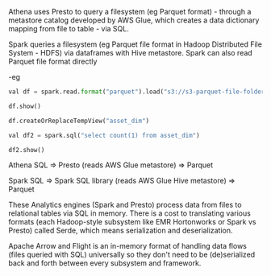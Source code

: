 Athena uses Presto to query a filesystem  (eg Parquet format) - through a metastore catalog developed by AWS Glue, which creates a data dictionary mapping from file to table - via SQL.

Spark queries a filesystem (eg Parquet file format in Hadoop Distributed File System - HDFS) via dataframes with Hive metastore. 
Spark can also read Parquet file format directly

-eg
```python
val df = spark.read.format("parquet").load("s3://s3-parquet-file-folder")

df.show()

df.createOrReplaceTempView("asset_dim")

val df2 = spark.sql("select count(1) from asset_dim")

df2.show()
```


Athena SQL => Presto (reads AWS Glue metastore) => Parquet

Spark SQL => Spark SQL library (reads AWS Glue Hive metastore) => Parquet

These Analytics engines (Spark and Presto) process data from files to relational tables via SQL in memory. There is a cost to translating various formats (each Hadoop-style subsystem like EMR Hortonworks or Spark vs Presto) called Serde, which means serialization and deserialization. 

Apache Arrow and Flight is an in-memory format of handling data flows (files queried with SQL) universally so they don't need to be (de)serialized back and forth between every subsystem and framework.